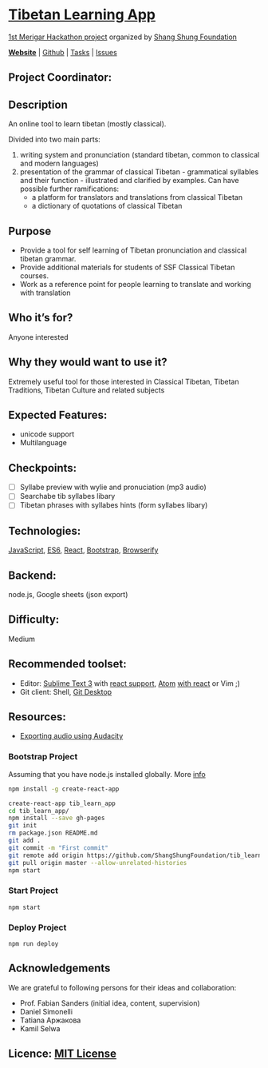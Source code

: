 # [Tibetan Learning App](https://shangshungfoundation.github.io/tib_learn_app/)
[1st Merigar Hackathon project](ShangShungFoundation/1st_merigar_hackathon) organized by [Shang Shung Foundation](shangshungfoundation.org)

**[Website](https://shangshungfoundation.github.io/tib_learn_app/)** | 
[Github](https://github.com/ShangShungFoundation/tib_learn_app/) | 
[Tasks](https://github.com/ShangShungFoundation/tib_learn_app/projects/1) | 
[Issues](https://github.com/ShangShungFoundation/tib_learn_app/issues)

## Project Coordinator: 

## Description
An online tool to learn tibetan (mostly classical).

Divided into two main parts:

1. writing system and pronunciation (standard tibetan, common to classical and modern languages)
2. presentation of the grammar of classical Tibetan - grammatical syllables and their function - illustrated and clarified by examples.
Can have possible further ramifications: 	
	- a platform for translators and translations from classical Tibetan
	- a dictionary of quotations of classical Tibetan

## Purpose
* Provide a tool for self learning of Tibetan pronunciation and classical tibetan grammar. 
* Provide additional materials for students of SSF Classical Tibetan courses.
* Work as a reference point for people learning to translate and working with translation

## Who it’s for? 
Anyone interested

## Why they would want to use it?
Extremely useful tool for those interested in Classical Tibetan, Tibetan Traditions, Tibetan Culture and related subjects

## Expected Features: 
- unicode support
- Multilanguage

## Checkpoints: 
- [ ] Syllabe preview with wylie and pronuciation (mp3 audio)
- [ ] Searchabe tib syllabes libary
- [ ] Tibetan phrases with syllabes hints (form syllabes libary)

## Technologies: 

[JavaScript](https://developer.mozilla.org/en-US/docs/Learn/Getting_started_with_the_web/JavaScript_basics), [ES6](https://babeljs.io/learn-es2015/), [React](https://facebook.github.io/react/), [Bootstrap](http://getbootstrap.com/getting-started/), [Browserify](https://codeutopia.net/blog/2016/01/25/getting-started-with-npm-and-browserify-in-a-react-project/)

## Backend:
node.js, Google sheets (json export)

## Difficulty: 
Medium

## Recommended toolset:
   - Editor: [Sublime Text 3](https://www.sublimetext.com/3) with [react support](https://medium.com/@adrianli/setting-up-sublime-text-3-for-reactjs-3bf6baceb73a), [Atom](https://atom.io/) [with react](https://medium.com/productivity-freak/my-atom-editor-setup-for-js-react-9726cd69ad20) or Vim ;)
   - Git client: Shell, [Git Desktop](https://desktop.github.com/)

## Resources:
* [Exporting audio using Audacity](https://docs.google.com/a/shangshunginstitute.org/document/d/1Earmi3QY5TuGw-K94hTVOaITLj6RH5MA0Kz5wRMhIKA/edit?usp=sharing)

### Bootstrap Project
Assuming that you have node.js installed globally. More [info](https://github.com/facebookincubator/create-react-app)
```sh
npm install -g create-react-app

create-react-app tib_learn_app
cd tib_learn_app/
npm install --save gh-pages
git init
rm package.json README.md
git add .
git commit -m "First commit"
git remote add origin https://github.com/ShangShungFoundation/tib_learn_app.git
git pull origin master --allow-unrelated-histories
npm start
```

###  Start Project
`npm start`

###  Deploy Project
`npm run deploy`

## Acknowledgements
We are grateful to following persons for their ideas and collaboration:

* Prof. Fabian Sanders (initial idea, content, supervision)
* Daniel Simonelli
* Тatiana Аржакова
* Kamil Selwa

## Licence: [MIT License](LICENSE)
